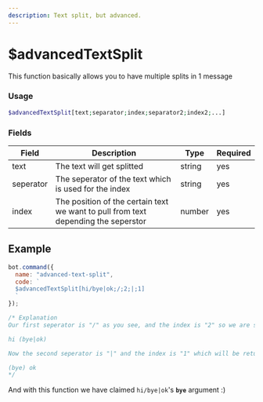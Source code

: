 ```yaml
---
description: Text split, but advanced.
---
```


# $advancedTextSplit

This function basically allows you to have multiple splits in 1 message

### Usage

```php
$advancedTextSplit[text;separator;index;separator2;index2;...]
```

### Fields

| Field     | Description                                                                        | Type   | Required |
| --------- | ---------------------------------------------------------------------------------- | ------ | -------- |
| text      | The text will get splitted                                                         | string | yes      |
| seperator | The seperator of the text which is used for the index                              | string | yes      |
| index     | The position of the certain text we want to pull from text depending the seperstor | number | yes      |

## Example

```javascript
bot.command({
  name: "advanced-text-split",
  code: `
  $advancedTextSplit[hi/bye|ok;/;2;|;1]
  `
});

/* Explanation
Our first seperator is "/" as you see, and the index is "2" so we are splitting it to two and it becomes like this;

hi (bye|ok) 

Now the second seperator is "|" and the index is "1" which will be returned.

(bye) ok
*/
```

And with this function we have claimed `hi/bye|ok`'s **`bye`** argument :)
